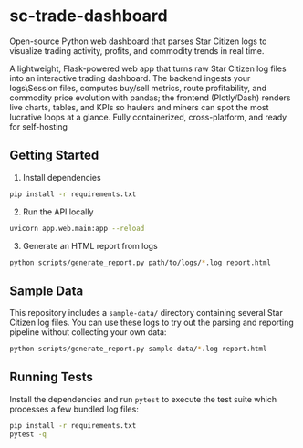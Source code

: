 # sc-trade-dashboard
Open-source Python web dashboard that parses Star Citizen logs to visualize trading activity, profits, and commodity trends in real time.

A lightweight, Flask-powered web app that turns raw Star Citizen log files into an interactive trading dashboard.
The backend ingests your logs\Session files, computes buy/sell metrics, route profitability, and commodity price evolution with pandas; the frontend (Plotly/Dash) renders live charts, tables, and KPIs so haulers and miners can spot the most lucrative loops at a glance. Fully containerized, cross-platform, and ready for self-hosting

## Getting Started

1. Install dependencies
```bash
pip install -r requirements.txt
```

2. Run the API locally
```bash
uvicorn app.web.main:app --reload
```

3. Generate an HTML report from logs
```bash
python scripts/generate_report.py path/to/logs/*.log report.html
```

## Sample Data

This repository includes a `sample-data/` directory containing several Star Citizen
log files. You can use these logs to try out the parsing and reporting pipeline
without collecting your own data:

```bash
python scripts/generate_report.py sample-data/*.log report.html
```

## Running Tests

Install the dependencies and run `pytest` to execute the test suite which
processes a few bundled log files:

```bash
pip install -r requirements.txt
pytest -q
```
